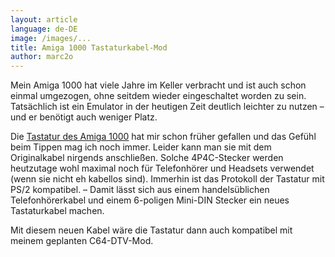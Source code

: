 ```yaml
---
layout: article
language: de-DE
image: /images/...
title: Amiga 1000 Tastaturkabel-Mod
author: marc2o
---
```


Mein Amiga 1000 hat viele Jahre im Keller verbracht und ist auch schon einmal umgezogen, ohne seitdem wieder eingeschaltet worden zu sein. Tatsächlich ist ein Emulator in der heutigen Zeit deutlich leichter zu nutzen – und er benötigt auch weniger Platz.

Die [Tastatur des Amiga 1000](https://deskthority.net/wiki/Commodore_Amiga_1000) hat mir schon früher gefallen und das Gefühl beim Tippen mag ich noch immer. Leider kann man sie mit dem Originalkabel nirgends anschließen. Solche 4P4C-Stecker werden heutzutage wohl maximal noch für Telefonhörer und Headsets verwendet (wenn sie nicht eh kabellos sind). Immerhin ist das Protokoll der Tastatur mit PS/2 kompatibel. – Damit lässt sich aus einem handelsüblichen Telefonhörerkabel und einem 6-poligen Mini-DIN Stecker ein neues Tastaturkabel machen.

Mit diesem neuen Kabel wäre die Tastatur dann auch kompatibel mit meinem geplanten C64-DTV-Mod.